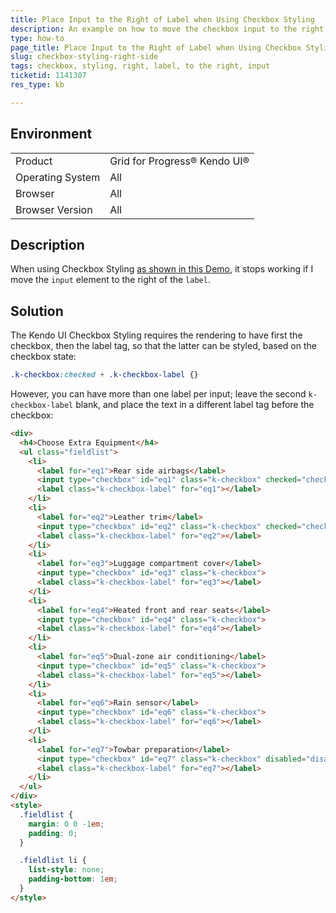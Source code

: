 ```yaml
---
title: Place Input to the Right of Label when Using Checkbox Styling
description: An example on how to move the checkbox input to the right when using Checkbox Styling.
type: how-to
page_title: Place Input to the Right of Label when Using Checkbox Styling
slug: checkbox-styling-right-side
tags: checkbox, styling, right, label, to the right, input
ticketid: 1141307
res_type: kb

---
```


## Environment
<table>
 <tr>
  <td>Product</td>
  <td>Grid for Progress® Kendo UI®</td>
 </tr>
 <tr>
  <td>Operating System</td>
  <td>All</td>
 </tr>
 <tr>
  <td>Browser</td>
  <td>All</td>
 </tr>
 <tr>
  <td>Browser Version</td>
  <td>All</td>
 </tr>
</table>

## Description

When using Checkbox Styling [as shown in this Demo](http://demos.telerik.com/kendo-ui/styling/checkboxes), it stops working if I move the `input` element to the right of the `label`.

## Solution

The Kendo UI Checkbox Styling requires the rendering to have first the checkbox, then the label tag, so that the latter can be styled, based on the checkbox state:

````css
.k-checkbox:checked + .k-checkbox-label {}
````

However, you can have more than one label per input; leave the second `k-checkbox-label` blank, and place the text in a different label tag before the checkbox:

```html
<div>
  <h4>Choose Extra Equipment</h4>
  <ul class="fieldlist">
    <li>
      <label for="eq1">Rear side airbags</label>
      <input type="checkbox" id="eq1" class="k-checkbox" checked="checked">
      <label class="k-checkbox-label" for="eq1"></label>
    </li>
    <li>
      <label for="eq2">Leather trim</label>
      <input type="checkbox" id="eq2" class="k-checkbox" checked="checked" disabled="disabled">
      <label class="k-checkbox-label" for="eq2"></label>
    </li>
    <li>
      <label for="eq3">Luggage compartment cover</label>
      <input type="checkbox" id="eq3" class="k-checkbox">
      <label class="k-checkbox-label" for="eq3"></label>
    </li>
    <li>
      <label for="eq4">Heated front and rear seats</label>
      <input type="checkbox" id="eq4" class="k-checkbox">
      <label class="k-checkbox-label" for="eq4"></label>
    </li>
    <li>
      <label for="eq5">Dual-zone air conditioning</label>
      <input type="checkbox" id="eq5" class="k-checkbox">
      <label class="k-checkbox-label" for="eq5"></label>
    </li>
    <li>
      <label for="eq6">Rain sensor</label>
      <input type="checkbox" id="eq6" class="k-checkbox">
      <label class="k-checkbox-label" for="eq6"></label>
    </li>
    <li>
      <label for="eq7">Towbar preparation</label>
      <input type="checkbox" id="eq7" class="k-checkbox" disabled="disabled">
      <label class="k-checkbox-label" for="eq7"></label>
    </li>
  </ul>
</div>
<style>
  .fieldlist {
    margin: 0 0 -1em;
    padding: 0;
  }

  .fieldlist li {
    list-style: none;
    padding-bottom: 1em;
  }
</style>
```
